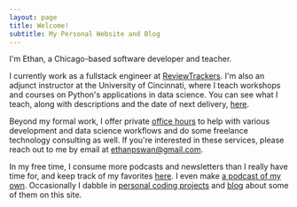 ```yaml
---
layout: page
title: Welcome!
subtitle: My Personal Website and Blog
---
```


I'm Ethan, a Chicago-based software developer and teacher.

I currently work as a fullstack engineer at <a href="https://www.reviewtrackers.com">ReviewTrackers</a>.
I'm also an adjunct instructor at the University of Cincinnati, where I teach workshops and courses on Python's applications in data science.
You can see what I teach, along with descriptions and the date of next delivery, [here](/courses/).

Beyond my formal work, I offer private [office hours](/office_hours/) to help with various development and data science workflows and do some freelance technology consulting as well.
If you're interested in these services, please reach out to me by email at [ethanpswan@gmail.com](mailto:ethanpswan@gmail.com).

In my free time, I consume more podcasts and newsletters than I really have time for, and keep track of my favorites [here](/content/).
I even make [a podcast of my own](https://premature-optimization.pinecast.co).
Occasionally I dabble in [personal coding projects](https://github.com/eswan18) and [blog](/blog) about some of them on this site.
